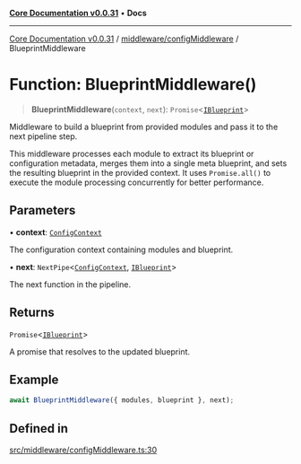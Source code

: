 [**Core Documentation v0.0.31**](../../../README.md) • **Docs**

***

[Core Documentation v0.0.31](../../../modules.md) / [middleware/configMiddleware](../README.md) / BlueprintMiddleware

# Function: BlueprintMiddleware()

> **BlueprintMiddleware**(`context`, `next`): `Promise`\<[`IBlueprint`](../../../definitions/type-aliases/IBlueprint.md)\>

Middleware to build a blueprint from provided modules and pass it to the next pipeline step.

This middleware processes each module to extract its blueprint or configuration metadata, merges
them into a single meta blueprint, and sets the resulting blueprint in the provided context.
It uses `Promise.all()` to execute the module processing concurrently for better performance.

## Parameters

• **context**: [`ConfigContext`](../../../definitions/interfaces/ConfigContext.md)

The configuration context containing modules and blueprint.

• **next**: `NextPipe`\<[`ConfigContext`](../../../definitions/interfaces/ConfigContext.md), [`IBlueprint`](../../../definitions/type-aliases/IBlueprint.md)\>

The next function in the pipeline.

## Returns

`Promise`\<[`IBlueprint`](../../../definitions/type-aliases/IBlueprint.md)\>

A promise that resolves to the updated blueprint.

## Example

```typescript
await BlueprintMiddleware({ modules, blueprint }, next);
```

## Defined in

[src/middleware/configMiddleware.ts:30](https://github.com/stonemjs/core/blob/c4dbb69a8c86aa6134b62f7d9cac7dabb444c749/src/middleware/configMiddleware.ts#L30)
